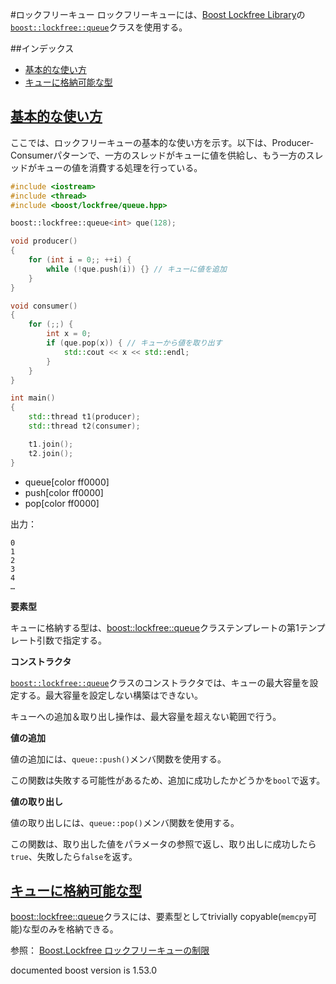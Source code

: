 #ロックフリーキュー
ロックフリーキューには、[Boost Lockfree Library](http://www.boost.org/libs/lockfree/)の[`boost::lockfree::queue`](http://www.boost.org/doc/libs/release/doc/html/boost/lockfree/queue.html)クラスを使用する。

##インデックス
- [基本的な使い方](#basic-usage)
- [キューに格納可能な型](#constraint-element-type)


## <a name="basic-usage" href="basic-usage">基本的な使い方</a>
ここでは、ロックフリーキューの基本的な使い方を示す。以下は、Producer-Consumerパターンで、一方のスレッドがキューに値を供給し、もう一方のスレッドがキューの値を消費する処理を行っている。

```cpp
#include <iostream>
#include <thread>
#include <boost/lockfree/queue.hpp>

boost::lockfree::queue<int> que(128);

void producer()
{
    for (int i = 0;; ++i) {
        while (!que.push(i)) {} // キューに値を追加
    }
}

void consumer()
{
    for (;;) {
        int x = 0;
        if (que.pop(x)) { // キューから値を取り出す
            std::cout << x << std::endl;
        }
    }
}

int main()
{
    std::thread t1(producer);
    std::thread t2(consumer);

    t1.join();
    t2.join();
}
```
* queue[color ff0000]
* push[color ff0000]
* pop[color ff0000]

出力：
```
0
1
2
3
4
…
```

**要素型**

キューに格納する型は、[boost::lockfree::queue](http://www.boost.org/doc/libs/release/doc/html/boost/lockfree/queue.html)クラステンプレートの第1テンプレート引数で指定する。


**コンストラクタ**

[`boost::lockfree::queue`](http://www.boost.org/doc/libs/release/doc/html/boost/lockfree/queue.html)クラスのコンストラクタでは、キューの最大容量を設定する。最大容量を設定しない構築はできない。

キューへの追加＆取り出し操作は、最大容量を超えない範囲で行う。


**値の追加**

値の追加には、`queue::push()`メンバ関数を使用する。

この関数は失敗する可能性があるため、追加に成功したかどうかを`bool`で返す。


**値の取り出し**

値の取り出しには、`queue::pop()`メンバ関数を使用する。

この関数は、取り出した値をパラメータの参照で返し、取り出しに成功したら`true`、失敗したら`false`を返す。


## <a name="constraint-element-type" href="constraint-element-type">キューに格納可能な型</a>
[boost::lockfree::queue](http://www.boost.org/doc/libs/release/doc/html/boost/lockfree/queue.html)クラスには、要素型としてtrivially copyable(`memcpy`可能)な型のみを格納できる。

参照： [Boost.Lockfree ロックフリーキューの制限](http://d.hatena.ne.jp/faith_and_brave/20130213/1360737911)


documented boost version is 1.53.0
